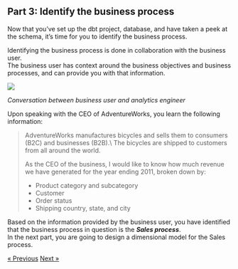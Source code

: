 ## Part 3: Identify the business process

Now that you’ve set up the dbt project, database, and have taken a peek at the schema, it’s time for you to identify the business process. 

Identifying the business process is done in collaboration with the business user.\
The business user has context around the business objectives and business processes, and can provide you with that information. 

![](img/conversation.png)

*Conversation between business user and analytics engineer*

Upon speaking with the CEO of AdventureWorks, you learn the following information: 

<blockquote>
AdventureWorks manufactures bicycles and sells them to consumers (B2C) and businesses (B2B).\
The bicycles are shipped to customers from all around the world. 

As the CEO of the business, I would like to know how much revenue we have generated for the year ending 2011, broken down by: 

- Product category and subcategory 
- Customer 
- Order status 
- Shipping country, state, and city
</blockquote>

Based on the information provided by the business user, you have identified that the business process in question is the ***Sales process***.\
In the next part, you are going to design a dimensional model for the Sales process. 

[&laquo; Previous](part02-our-first-dbt-commands.md) [Next &raquo;](part04-identify-fact-dimension.md)
